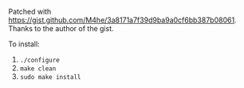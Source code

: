 Patched with https://gist.github.com/M4he/3a8171a7f39d9ba9a0cf6bb387b08061.
Thanks to the author of the gist.

To install:
1. `./configure`
2. `make clean`
3. `sudo make install`
